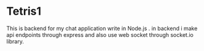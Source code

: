# Tetris1
This is backend for my chat application write in Node.js . in backend i make api endpoints through express and also use web socket through socket.io library.
